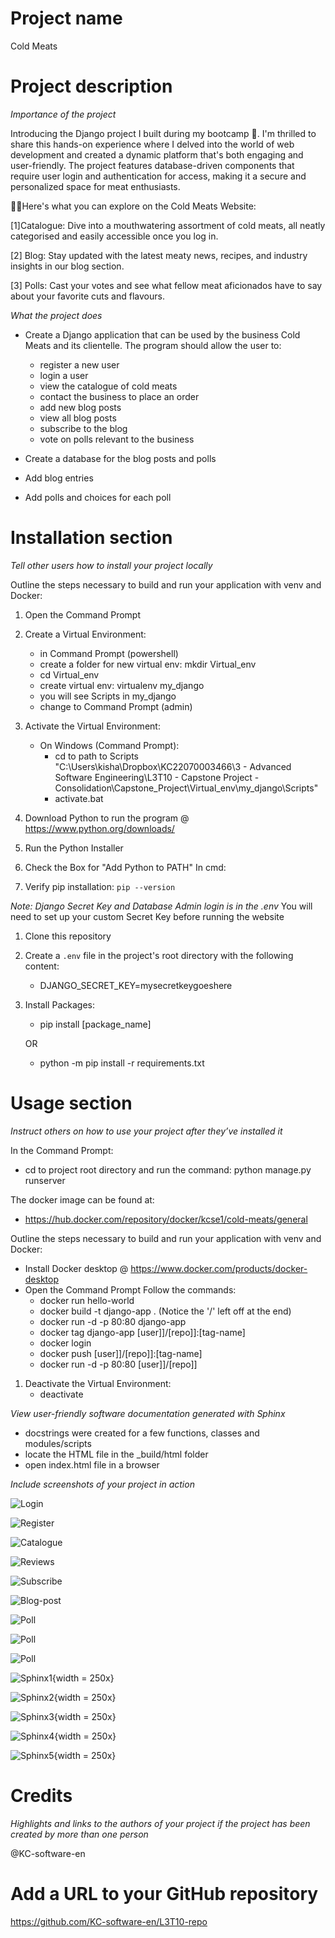 # Project name
Cold Meats

# Project description
*Importance of the project*

Introducing the Django project I built during my bootcamp 🚀. I'm thrilled to share this hands-on experience where I delved into the world of web development and created a dynamic platform that's both engaging and user-friendly. The project features database-driven components that require user login and authentication for access, making it a secure and personalized space for meat enthusiasts.

🧑‍💻Here's what you can explore on the Cold Meats Website:

[1]Catalogue: Dive into a mouthwatering assortment of cold meats, all neatly categorised and easily accessible once you log in.

[2] Blog: Stay updated with the latest meaty news, recipes, and industry insights in our blog section.

[3] Polls: Cast your votes and see what fellow meat aficionados have to say about your favorite cuts and flavours.

*What the project does*

+ Create a Django application that can be used by the business Cold Meats and its clientelle. The program should allow the user to:
    + register a new user
    + login a user    
    + view the catalogue of cold meats
    + contact the business to place an order
	+ add new blog posts
	+ view all blog posts
    + subscribe to the blog 
	+ vote on polls relevant to the business
	
+ Create a database for the blog posts and polls
+ Add blog entries
+ Add polls and choices for each poll

# Installation section
*Tell other users how to install your project locally*

Outline the steps necessary to build and run your application with venv and Docker:

1. Open the Command Prompt
1. Create a Virtual Environment:
    + in Command Prompt (powershell)
    + create a folder for new virtual env: mkdir Virtual_env
    + cd Virtual_env
    + create virtual env: virtualenv my_django
    + you will see Scripts in my_django
    + change to Command Prompt (admin) 
    
1. Activate the Virtual Environment:
    + On Windows (Command Prompt):
        + cd to path to Scripts "C:\Users\kisha\Dropbox\KC22070003466\3 - Advanced Software Engineering\L3T10 - Capstone Project - Consolidation\Capstone_Project\Virtual_env\my_django\Scripts"
        + activate.bat
   
1. Download Python to run the program @ https://www.python.org/downloads/
1. Run the Python Installer
1. Check the Box for "Add Python to PATH"
In cmd:
1. Verify pip installation: `pip --version`

*Note: Django Secret Key and Database Admin login is in the .env*
You will need to set up your custom Secret Key before running the website
1. Clone this repository
1. Create a `.env` file in the project's root directory with the following content:
    + DJANGO_SECRET_KEY=mysecretkeygoeshere
1. Install Packages:
    + pip install [package_name]
    
    OR
    + python -m pip install -r requirements.txt

# Usage section
*Instruct others on how to use your project after they’ve installed it*

In the Command Prompt:
+ cd to project root directory and run the command: python manage.py runserver

The docker image can be found at: 
+ https://hub.docker.com/repository/docker/kcse1/cold-meats/general

Outline the steps necessary to build and run your application with venv and Docker:
+ Install Docker desktop @ https://www.docker.com/products/docker-desktop
+ Open the Command Prompt
    Follow the commands:
    + docker run hello-world
    + docker build -t django-app . (Notice the '/' left off at the end)    
    + docker run -d -p 80:80 django-app    
    + docker tag django-app [user]]/[repo]]:[tag-name]
    + docker login
    + docker push [user]]/[repo]]:[tag-name]
    + docker run -d -p 80:80 [user]]/[repo]]

1. Deactivate the Virtual Environment:
    + deactivate

*View user-friendly software documentation generated with Sphinx*

+ docstrings were created for a few functions, classes and modules/scripts
+ locate the HTML file in the _build/html folder
+ open index.html file in a browser

*Include screenshots of your project in action*

![Login](screenshots/login.png)

![Register](screenshots/register.png)

![Catalogue](screenshots/catalogue.png)

![Reviews](screenshots/reviews.png)

![Subscribe](screenshots/subscribe.png)

![Blog-post](screenshots/blog_post.png)

![Poll](screenshots/poll1.png)

![Poll](screenshots/poll.png)

![Poll](screenshots/poll3.png)

![Sphinx1](screenshots/sphinx_software_doc1.png){width = 250x}

![Sphinx2](screenshots/sphinx_software_doc2.png){width = 250x}

![Sphinx3](screenshots/sphinx_software_doc3.png){width = 250x}

![Sphinx4](screenshots/sphinx_software_doc4.png){width = 250x}

![Sphinx5](screenshots/sphinx_software_doc5.png){width = 250x}

# Credits
*Highlights and links to the authors of your project if the project has been created by more than one person*

@KC-software-en

# Add a URL to your GitHub repository

https://github.com/KC-software-en/L3T10-repo
